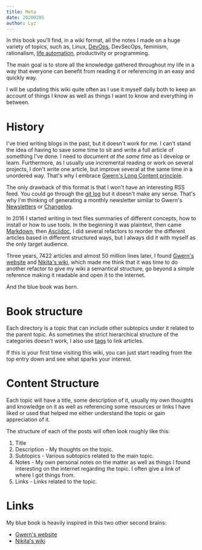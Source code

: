 ```yaml
---
title: Meta
date: 20200205
author: Lyz
---
```


In this book you'll find, in a wiki format, all the notes I made on a huge
variety of topics, such as, Linux, [DevOps](devops.md), DevSecOps, feminism,
rationalism, [life automation](life_automation.md), productivity or programming.

The main goal is to store all the knowledge gathered throughout my life in a way
that everyone can benefit from reading it or referencing in an easy and quickly
way.

I will be updating this wiki quite often as I use it myself daily both to keep
an account of things I know as well as things I want to know and everything
in between.

# History

I've tried writing blogs in the past, but it doesn't work for me. I can't stand
the idea of having to save some time to sit and write a full article of
something I've done. I need to document *at the same time* as I develop or
learn. Furthermore, as I usually use incremental reading or work on several
projects, I don't write one article, but improve several at the same time in
a unordered way. That's why I embrace [Gwern's Long Content
principle](https://www.gwern.net/About#long-content).

The only drawback of this format is that I won't have an interesting RSS feed.
You could go through the [git log](https://github.com/lyz-code/blue-book) but it
doesn't make any sense. That's why I'm thinking of generating a monthly newsletter
similar to Gwern's [Newsletters](https://www.gwern.net/tags/newsletter) or
[Changelog](https://www.gwern.net/Changelog).

In 2016 I started writing in text files summaries of different concepts, how to
install or how to use tools. In the beginning it was plaintext, then came
[Markdown](https://en.wikipedia.org/wiki/Markdown), then
[Asciidoc](https://en.wikipedia.org/wiki/AsciiDoc), I did several refactors to
reorder the different articles based in different structured ways, but I always
did it with myself as the only target audience.

Three years, 7422 articles and almost 50 million lines later, I found [Gwern's
website](https://www.gwern.net/) and [Nikita's
wiki](https://wiki.nikitavoloboev.xyz), which made me think that it was time to
do another refactor to give my wiki a semantical structure, go beyond a simple
reference making it readable and open it to the internet.

And the blue book was born.

# Book structure

Each directory is a topic that can include other subtopics under it related to
the parent topic. As sometimes the strict hierarchical structure of the
categories doesn't work, I also use [tags](https://lyz-code.github.io/blue-book/tags.html)
to link articles.

If this is your first time visiting this wiki, you can just start reading from
the top entry down and see what sparks your interest.

# Content Structure

Each topic will have a title, some description of it, usually my own thoughts
and knowledge on it as well as referencing some resources or links I have liked
or used that helped me either understand the topic or gain appreciation of it.

The structure of each of the posts will often look roughly like this:

1. Title
2. Description - My thoughts on the topic.
3. Subtopics - Various subtopics related to the main topic.
4. Notes - My own personal notes on the matter as well as things I found
   interesting on the internet regarding the topic. I often give a link of where
   I got things from.
5. Links - Links related to the topic.

# Links

My blue book is heavily inspired in this two other second brains:

* [Gwern's website](https://www.gwern.net/)
* [Nikita's wiki](https://wiki.nikitavoloboev.xyz)
